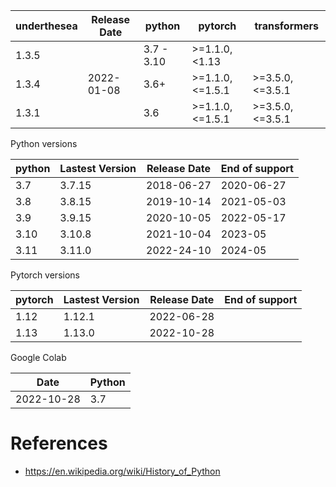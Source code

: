 | underthesea | Release Date | python     | pytorch         | transformers    |
|-------------|--------------|------------|-----------------|-----------------|
| 1.3.5       |              | 3.7 - 3.10 | >=1.1.0,<1.13   |                 |
| 1.3.4       | 2022-01-08   | 3.6+       | >=1.1.0,<=1.5.1 | >=3.5.0,<=3.5.1 |
| 1.3.1       |              | 3.6        | >=1.1.0,<=1.5.1 | >=3.5.0,<=3.5.1 |

Python versions

| python    | Lastest Version | Release Date | End of support    |
|-----------|-----------------|--------------|-------------------|
| 3.7       | 3.7.15          | 2018-06-27   | 2020-06-27        |
| 3.8       | 3.8.15          | 2019-10-14   | 2021-05-03        |
| 3.9       | 3.9.15          | 2020-10-05   | 2022-05-17        |
| 3.10      | 3.10.8          | 2021-10-04   | 2023-05           |
| 3.11      | 3.11.0          | 2022-24-10   | 2024-05           |

Pytorch versions

| pytorch   | Lastest Version | Release Date | End of support    |
|-----------|-----------------|--------------|-------------------|
| 1.12      | 1.12.1          | 2022-06-28   |                   |
| 1.13      | 1.13.0          | 2022-10-28   |                   |

Google Colab

| Date           | Python    |
|----------------|-----------|
| 2022-10-28     | 3.7       |


# References

* https://en.wikipedia.org/wiki/History_of_Python

